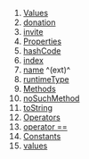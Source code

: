 1.  [Values](enums_enums/ModalSheet.html#values)
2.  [donation](enums_enums/ModalSheet.html#donation)
3.  [invite](enums_enums/ModalSheet.html#invite)
4.  [Properties](enums_enums/ModalSheet.html#instance-properties)
5.  [hashCode](https://api.flutter.dev/flutter/dart-core/Object/hashCode.html)
6.  [index](https://api.flutter.dev/flutter/dart-core/Enum/index.html)
7.  [name](https://api.flutter.dev/flutter/dart-core/EnumName/name.html)
    ^(ext)^
8.  [runtimeType](https://api.flutter.dev/flutter/dart-core/Object/runtimeType.html)
9.  [Methods](enums_enums/ModalSheet.html#instance-methods)
10. [noSuchMethod](https://api.flutter.dev/flutter/dart-core/Object/noSuchMethod.html)
11. [toString](https://api.flutter.dev/flutter/dart-core/Object/toString.html)
12. [Operators](enums_enums/ModalSheet.html#operators)
13. [operator
    ==](https://api.flutter.dev/flutter/dart-core/Object/operator_equals.html)
14. [Constants](enums_enums/ModalSheet.html#constants)
15. [values](enums_enums/ModalSheet/values-constant.html)
